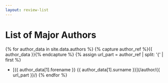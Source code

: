 ```yaml
---
layout: review-list
---
```


# List of Major Authors

{% for author_data in site.data.authors %}
{% capture author_ref %}{{ author_data }}{% endcapture %}
{% assign url_part = author_ref | split: '{' | first %}
- [{{ author_data[1].forename }} {{ author_data[1].surname }}](/author/{{ url_part }}/)
{% endfor %}


